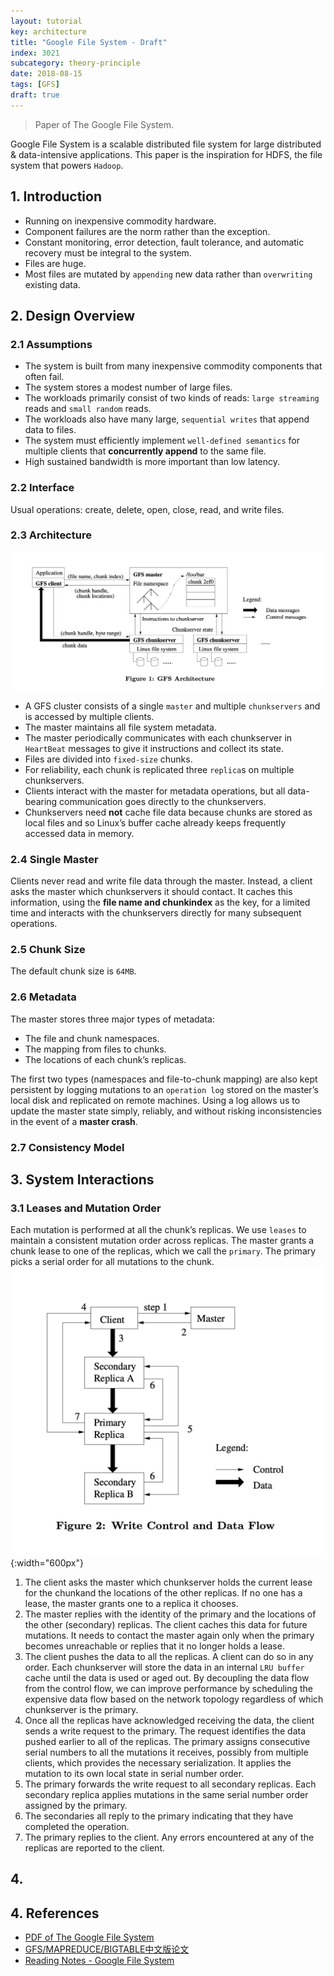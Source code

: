```yaml
---
layout: tutorial
key: architecture
title: "Google File System - Draft"
index: 3021
subcategory: theory-principle
date: 2018-08-15
tags: [GFS]
draft: true
---
```


> Paper of The Google File System.

Google File System is a scalable distributed file system for large distributed & data-intensive applications. This paper is the inspiration for HDFS, the file system that powers `Hadoop`.

## 1. Introduction
* Running on inexpensive commodity hardware.
* Component failures are the norm rather than the exception.
* Constant monitoring, error detection, fault tolerance, and automatic recovery must be integral to the system.
* Files are huge.
* Most files are mutated by `appending` new data rather than `overwriting` existing data.

## 2. Design Overview
### 2.1 Assumptions
* The system is built from many inexpensive commodity components that often fail.
* The system stores a modest number of large files.
* The workloads primarily consist of two kinds of reads: `large streaming` reads and `small random` reads.
* The workloads also have many large, `sequential writes` that append data to files.
* The system must efficiently implement `well-defined semantics` for multiple clients that **concurrently append** to the same file.
* High sustained bandwidth is more important than low latency.

### 2.2 Interface
Usual operations: create, delete, open, close, read, and write files.
### 2.3 Architecture
![image](/assets/images/devops/3221/gfs-architecture.png)
* A GFS cluster consists of a single `master` and multiple `chunkservers` and is accessed by multiple clients.
* The master maintains all file system metadata.
* The master periodically communicates with each chunkserver in `HeartBeat` messages to give it instructions and collect its state.
* Files are divided into `fixed-size` chunks.
* For reliability, each chunk is replicated three `replica`s on multiple chunkservers.
* Clients interact with the master for metadata operations, but all data-bearing communication goes directly to the chunkservers.
* Chunkservers need **not** cache file data because chunks are stored as local files and so Linux’s buffer cache already keeps frequently accessed
data in memory.

### 2.4 Single Master
Clients never read and write file data through the master. Instead, a client asks the master which chunkservers it should contact. It caches
this information, using the **file name and chunkindex** as the key, for a limited time and interacts with the chunkservers directly for many subsequent operations.
### 2.5 Chunk Size
The default chunk size is `64MB`.
### 2.6 Metadata
The master stores three major types of metadata:
* The file and chunk namespaces.
* The mapping from files to chunks.
* The locations of each chunk’s replicas.

The first two types (namespaces and file-to-chunk mapping) are also kept persistent by logging mutations to an `operation log` stored on the master’s local disk and replicated on remote machines. Using a log allows us to update the master state simply, reliably, and without risking inconsistencies in the event of a **master crash**.
### 2.7 Consistency Model

## 3. System Interactions
### 3.1 Leases and Mutation Order
Each mutation is performed at all the chunk’s replicas. We use `leases` to maintain a consistent mutation order across replicas. The master grants a chunk lease to one of the replicas, which we call the `primary`. The primary picks a serial order for all mutations to the chunk.
![image](/assets/images/devops/3221/gfs-control-flow.png){:width="600px"}
1. The client asks the master which chunkserver holds the current lease for the chunkand the locations of the other replicas. If no one has a lease, the master grants one to a replica it chooses.
2. The master replies with the identity of the primary and the locations of the other (secondary) replicas. The client caches this data for future mutations. It needs to contact the master again only when the primary becomes unreachable or replies that it no longer holds a lease.
3. The client pushes the data to all the replicas. A client can do so in any order. Each chunkserver will store the data in an internal `LRU buffer` cache until the data is used or aged out. By decoupling the data flow from the control flow, we can improve performance by scheduling the expensive data flow based on the network topology regardless of which chunkserver is the primary.
4. Once all the replicas have acknowledged receiving the data, the client sends a write request to the primary. The request identifies the data pushed earlier to all of the replicas. The primary assigns consecutive serial numbers to all the mutations it receives, possibly from multiple clients, which provides the necessary serialization. It applies the mutation to its own local state in serial number order.
5. The primary forwards the write request to all secondary replicas. Each secondary replica applies mutations in the same serial number order assigned by the primary.
6. The secondaries all reply to the primary indicating that they have completed the operation.
7. The primary replies to the client. Any errors encountered at any of the replicas are reported to the client.

## 4.

## 4. References
* [PDF of The Google File System](https://static.googleusercontent.com/media/research.google.com/en//archive/gfs-sosp2003.pdf)
* [GFS/MAPREDUCE/BIGTABLE中文版论文](http://blog.bizcloudsoft.com/?p=292)
* [Reading Notes - Google File System](http://krishnabhargav.github.io/architecture/notes,/publication/notes/2014/06/22/Google-File-System-Notes.html)

